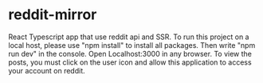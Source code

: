 # reddit-mirror
React Typescript app that use reddit api and SSR.
To run this project on a local host, please use "npm install" to install all packages. Then write "npm run dev" in the console. Open Localhost:3000 in any browser. To view the posts, you must click on the user icon and allow this application to access your account on reddit.
